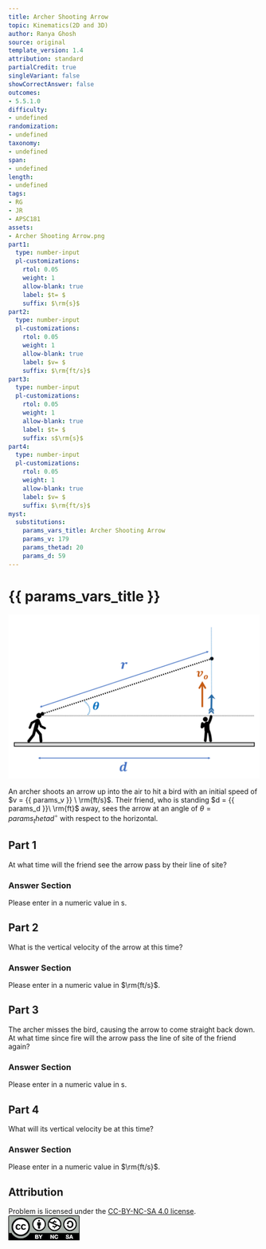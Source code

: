 ```yaml
---
title: Archer Shooting Arrow
topic: Kinematics(2D and 3D)
author: Ranya Ghosh
source: original
template_version: 1.4
attribution: standard
partialCredit: true
singleVariant: false
showCorrectAnswer: false
outcomes:
- 5.5.1.0
difficulty:
- undefined
randomization:
- undefined
taxonomy:
- undefined
span:
- undefined
length:
- undefined
tags:
- RG
- JR
- APSC181
assets:
- Archer Shooting Arrow.png
part1:
  type: number-input
  pl-customizations:
    rtol: 0.05
    weight: 1
    allow-blank: true
    label: $t= $
    suffix: $\rm{s}$
part2:
  type: number-input
  pl-customizations:
    rtol: 0.05
    weight: 1
    allow-blank: true
    label: $v= $
    suffix: $\rm{ft/s}$
part3:
  type: number-input
  pl-customizations:
    rtol: 0.05
    weight: 1
    allow-blank: true
    label: $t= $
    suffix: s$\rm{s}$
part4:
  type: number-input
  pl-customizations:
    rtol: 0.05
    weight: 1
    allow-blank: true
    label: $v= $
    suffix: $\rm{ft/s}$
myst:
  substitutions:
    params_vars_title: Archer Shooting Arrow
    params_v: 179
    params_thetad: 20
    params_d: 59
---
```

# {{ params_vars_title }}
<img src="Archer Shooting Arrow.png" width=800>

An archer shoots an arrow up into the air to hit a bird with an initial speed of $v = {{ params_v }} \ \rm{ft/s}$.
Their friend, who is standing $d = {{ params_d }}\ \rm{ft}$ away, sees the arrow at an angle of $\theta = {{ params_thetad }}^{\circ}$ with respect to the horizontal.

## Part 1

At what time will the friend see the arrow pass by their line of site?

### Answer Section

Please enter in a numeric value in s.

## Part 2

What is the vertical velocity of the arrow at this time?

### Answer Section

Please enter in a numeric value in $\rm{ft/s}$.

## Part 3

The archer misses the bird, causing the arrow to come straight back down.
At what time since fire will the arrow pass the line of site of the friend again?

### Answer Section

Please enter in a numeric value in s.

## Part 4

What will its vertical velocity be at this time?

### Answer Section

Please enter in a numeric value in $\rm{ft/s}$.

## Attribution

Problem is licensed under the [CC-BY-NC-SA 4.0 license](https://creativecommons.org/licenses/by-nc-sa/4.0/).<br> ![The Creative Commons 4.0 license requiring attribution-BY, non-commercial-NC, and share-alike-SA license.](https://raw.githubusercontent.com/firasm/bits/master/by-nc-sa.png)